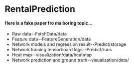 # RentalPrediction
#### Here is a fake paper fro ma boring topic...

- Raw data--FetchData/data
- Feature data--FeatureGeneration/data 
- Network models and regression result--Predict/storage
- Network training tensorboard logs--Predict/runs
- Heat map--visualization/data/heatmap
- Network prediction and ground truth--visualization/data/
